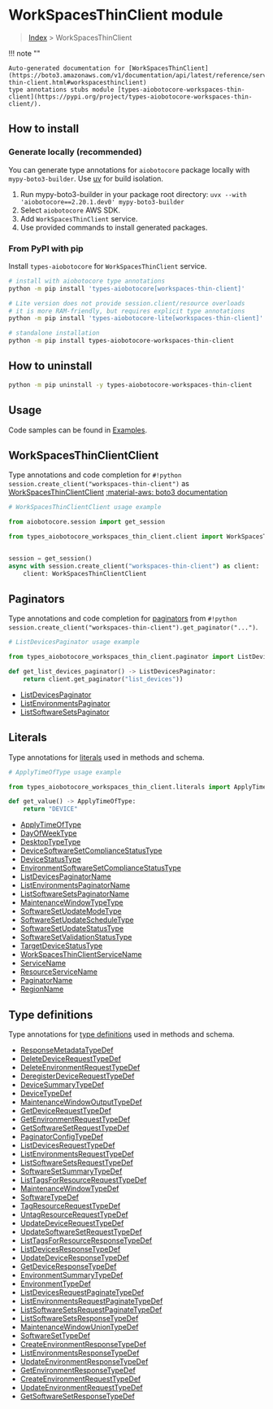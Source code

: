 # WorkSpacesThinClient module

> [Index](../README.md) > WorkSpacesThinClient


!!! note ""

    Auto-generated documentation for [WorkSpacesThinClient](https://boto3.amazonaws.com/v1/documentation/api/latest/reference/services/workspaces-thin-client.html#workspacesthinclient)
    type annotations stubs module [types-aiobotocore-workspaces-thin-client](https://pypi.org/project/types-aiobotocore-workspaces-thin-client/).

## How to install

### Generate locally (recommended)

You can generate type annotations for `aiobotocore` package locally with `mypy-boto3-builder`.
Use [uv](https://docs.astral.sh/uv/getting-started/installation/) for build isolation.

1. Run mypy-boto3-builder in your package root directory: `uvx --with 'aiobotocore==2.20.1.dev0' mypy-boto3-builder`
1. Select `aiobotocore` AWS SDK.
1. Add `WorkSpacesThinClient` service.
1. Use provided commands to install generated packages.



### From PyPI with pip

Install `types-aiobotocore` for `WorkSpacesThinClient` service.

```bash
# install with aiobotocore type annotations
python -m pip install 'types-aiobotocore[workspaces-thin-client]'

# Lite version does not provide session.client/resource overloads
# it is more RAM-friendly, but requires explicit type annotations
python -m pip install 'types-aiobotocore-lite[workspaces-thin-client]'

# standalone installation
python -m pip install types-aiobotocore-workspaces-thin-client
```



## How to uninstall

```bash
python -m pip uninstall -y types-aiobotocore-workspaces-thin-client
```

## Usage

Code samples can be found in [Examples](./usage.md).

## WorkSpacesThinClientClient

Type annotations and code completion for  `#!python session.create_client("workspaces-thin-client")` as [WorkSpacesThinClientClient](./client.md)
[:material-aws: boto3 documentation](https://boto3.amazonaws.com/v1/documentation/api/latest/reference/services/workspaces-thin-client.html#WorkSpacesThinClient.Client)

```python
# WorkSpacesThinClientClient usage example

from aiobotocore.session import get_session

from types_aiobotocore_workspaces_thin_client.client import WorkSpacesThinClientClient


session = get_session()
async with session.create_client("workspaces-thin-client") as client:
    client: WorkSpacesThinClientClient
```


## Paginators

Type annotations and code completion for
[paginators](./paginators.md)
from `#!python session.create_client("workspaces-thin-client").get_paginator("...")`.

```python
# ListDevicesPaginator usage example

from types_aiobotocore_workspaces_thin_client.paginator import ListDevicesPaginator

def get_list_devices_paginator() -> ListDevicesPaginator:
    return client.get_paginator("list_devices"))
```

- [ListDevicesPaginator](./paginators.md#listdevicespaginator)
- [ListEnvironmentsPaginator](./paginators.md#listenvironmentspaginator)
- [ListSoftwareSetsPaginator](./paginators.md#listsoftwaresetspaginator)








## Literals

Type annotations for [literals](./literals.md) used in methods and schema.

```python
# ApplyTimeOfType usage example

from types_aiobotocore_workspaces_thin_client.literals import ApplyTimeOfType

def get_value() -> ApplyTimeOfType:
    return "DEVICE"
```

- [ApplyTimeOfType](./literals.md#applytimeoftype)
- [DayOfWeekType](./literals.md#dayofweektype)
- [DesktopTypeType](./literals.md#desktoptypetype)
- [DeviceSoftwareSetComplianceStatusType](./literals.md#devicesoftwaresetcompliancestatustype)
- [DeviceStatusType](./literals.md#devicestatustype)
- [EnvironmentSoftwareSetComplianceStatusType](./literals.md#environmentsoftwaresetcompliancestatustype)
- [ListDevicesPaginatorName](./literals.md#listdevicespaginatorname)
- [ListEnvironmentsPaginatorName](./literals.md#listenvironmentspaginatorname)
- [ListSoftwareSetsPaginatorName](./literals.md#listsoftwaresetspaginatorname)
- [MaintenanceWindowTypeType](./literals.md#maintenancewindowtypetype)
- [SoftwareSetUpdateModeType](./literals.md#softwaresetupdatemodetype)
- [SoftwareSetUpdateScheduleType](./literals.md#softwaresetupdatescheduletype)
- [SoftwareSetUpdateStatusType](./literals.md#softwaresetupdatestatustype)
- [SoftwareSetValidationStatusType](./literals.md#softwaresetvalidationstatustype)
- [TargetDeviceStatusType](./literals.md#targetdevicestatustype)
- [WorkSpacesThinClientServiceName](./literals.md#workspacesthinclientservicename)
- [ServiceName](./literals.md#servicename)
- [ResourceServiceName](./literals.md#resourceservicename)
- [PaginatorName](./literals.md#paginatorname)
- [RegionName](./literals.md#regionname)




## Type definitions

Type annotations for [type definitions](./type_defs.md) used in methods and schema.

- [ResponseMetadataTypeDef](./type_defs.md#responsemetadatatypedef)
- [DeleteDeviceRequestTypeDef](./type_defs.md#deletedevicerequesttypedef)
- [DeleteEnvironmentRequestTypeDef](./type_defs.md#deleteenvironmentrequesttypedef)
- [DeregisterDeviceRequestTypeDef](./type_defs.md#deregisterdevicerequesttypedef)
- [DeviceSummaryTypeDef](./type_defs.md#devicesummarytypedef)
- [DeviceTypeDef](./type_defs.md#devicetypedef)
- [MaintenanceWindowOutputTypeDef](./type_defs.md#maintenancewindowoutputtypedef)
- [GetDeviceRequestTypeDef](./type_defs.md#getdevicerequesttypedef)
- [GetEnvironmentRequestTypeDef](./type_defs.md#getenvironmentrequesttypedef)
- [GetSoftwareSetRequestTypeDef](./type_defs.md#getsoftwaresetrequesttypedef)
- [PaginatorConfigTypeDef](./type_defs.md#paginatorconfigtypedef)
- [ListDevicesRequestTypeDef](./type_defs.md#listdevicesrequesttypedef)
- [ListEnvironmentsRequestTypeDef](./type_defs.md#listenvironmentsrequesttypedef)
- [ListSoftwareSetsRequestTypeDef](./type_defs.md#listsoftwaresetsrequesttypedef)
- [SoftwareSetSummaryTypeDef](./type_defs.md#softwaresetsummarytypedef)
- [ListTagsForResourceRequestTypeDef](./type_defs.md#listtagsforresourcerequesttypedef)
- [MaintenanceWindowTypeDef](./type_defs.md#maintenancewindowtypedef)
- [SoftwareTypeDef](./type_defs.md#softwaretypedef)
- [TagResourceRequestTypeDef](./type_defs.md#tagresourcerequesttypedef)
- [UntagResourceRequestTypeDef](./type_defs.md#untagresourcerequesttypedef)
- [UpdateDeviceRequestTypeDef](./type_defs.md#updatedevicerequesttypedef)
- [UpdateSoftwareSetRequestTypeDef](./type_defs.md#updatesoftwaresetrequesttypedef)
- [ListTagsForResourceResponseTypeDef](./type_defs.md#listtagsforresourceresponsetypedef)
- [ListDevicesResponseTypeDef](./type_defs.md#listdevicesresponsetypedef)
- [UpdateDeviceResponseTypeDef](./type_defs.md#updatedeviceresponsetypedef)
- [GetDeviceResponseTypeDef](./type_defs.md#getdeviceresponsetypedef)
- [EnvironmentSummaryTypeDef](./type_defs.md#environmentsummarytypedef)
- [EnvironmentTypeDef](./type_defs.md#environmenttypedef)
- [ListDevicesRequestPaginateTypeDef](./type_defs.md#listdevicesrequestpaginatetypedef)
- [ListEnvironmentsRequestPaginateTypeDef](./type_defs.md#listenvironmentsrequestpaginatetypedef)
- [ListSoftwareSetsRequestPaginateTypeDef](./type_defs.md#listsoftwaresetsrequestpaginatetypedef)
- [ListSoftwareSetsResponseTypeDef](./type_defs.md#listsoftwaresetsresponsetypedef)
- [MaintenanceWindowUnionTypeDef](./type_defs.md#maintenancewindowuniontypedef)
- [SoftwareSetTypeDef](./type_defs.md#softwaresettypedef)
- [CreateEnvironmentResponseTypeDef](./type_defs.md#createenvironmentresponsetypedef)
- [ListEnvironmentsResponseTypeDef](./type_defs.md#listenvironmentsresponsetypedef)
- [UpdateEnvironmentResponseTypeDef](./type_defs.md#updateenvironmentresponsetypedef)
- [GetEnvironmentResponseTypeDef](./type_defs.md#getenvironmentresponsetypedef)
- [CreateEnvironmentRequestTypeDef](./type_defs.md#createenvironmentrequesttypedef)
- [UpdateEnvironmentRequestTypeDef](./type_defs.md#updateenvironmentrequesttypedef)
- [GetSoftwareSetResponseTypeDef](./type_defs.md#getsoftwaresetresponsetypedef)

